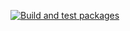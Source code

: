 [![Build and test packages](https://github.boschdevcloud.com/BAUTIRO/fpm_motion_manager/actions/workflows/build.yml/badge.svg)](https://github.boschdevcloud.com/BAUTIRO/fpm_motion_manager/actions/workflows/build.yml)
